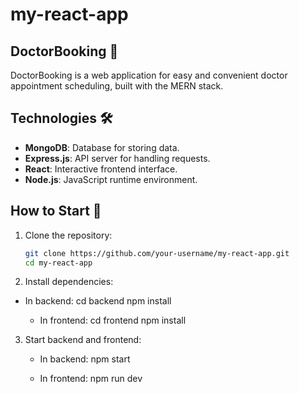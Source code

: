 # my-react-app

## DoctorBooking 🏥
DoctorBooking is a web application for easy and convenient doctor appointment scheduling, built with the MERN stack.

## Technologies 🛠️
- **MongoDB**: Database for storing data.
- **Express.js**: API server for handling requests.
- **React**: Interactive frontend interface.
- **Node.js**: JavaScript runtime environment.

## How to Start 🚀
1. Clone the repository:
   ```bash
   git clone https://github.com/your-username/my-react-app.git
   cd my-react-app

2. Install dependencies:
- In backend:
    cd backend
    npm install

   - In frontend:
     cd frontend
     npm install

3. Start backend and frontend:
   - In backend:
    npm start
   
   - In frontend:
    npm run dev
